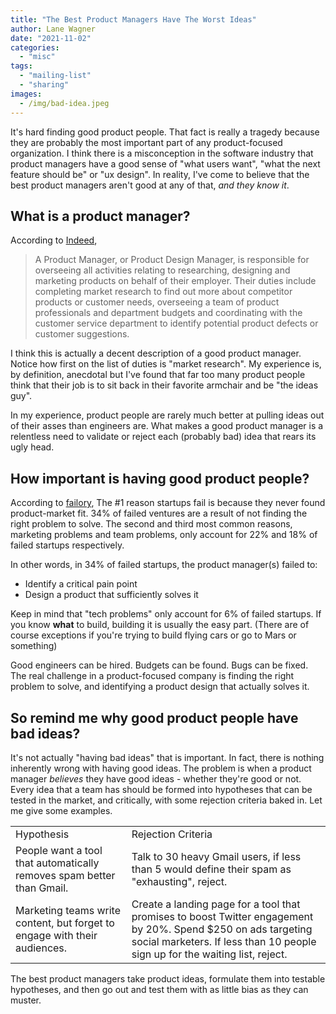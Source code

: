 ```yaml
---
title: "The Best Product Managers Have The Worst Ideas"
author: Lane Wagner
date: "2021-11-02"
categories: 
  - "misc"
tags: 
  - "mailing-list"
  - "sharing"
images:
  - /img/bad-idea.jpeg
---
```


It's hard finding good product people. That fact is really a tragedy because they are probably the most important part of any product-focused organization. I think there is a misconception in the software industry that product managers have a good sense of "what users want", "what the next feature should be" or "ux design". In reality, I've come to believe that the best product managers aren't good at any of that, _and they know it_.

## What is a product manager?

According to [Indeed](https://www.indeed.com/hire/job-description/product-manager?gclid=CjwKCAjwoP6LBhBlEiwAvCcthE-n2NfG01rRkwSc5Ff7tR-F3qZcScp8YEPJ1hgjOHDYRD3YPCJ2yhoCLoUQAvD_BwE&aceid=),

> A Product Manager, or Product Design Manager, is responsible for overseeing all activities relating to researching, designing and marketing products on behalf of their employer. Their duties include completing market research to find out more about competitor products or customer needs, overseeing a team of product professionals and department budgets and coordinating with the customer service department to identify potential product defects or customer suggestions.

I think this is actually a decent description of a good product manager. Notice how first on the list of duties is "market research". My experience is, by definition, anecdotal but I've found that far too many product people think that their job is to sit back in their favorite armchair and be "the ideas guy".

In my experience, product people are rarely much better at pulling ideas out of their asses than engineers are. What makes a good product manager is a relentless need to validate or reject each (probably bad) idea that rears its ugly head.

## How important is having good product people?

According to [failory](https://www.failory.com/blog/startup-failure-rate), The #1 reason startups fail is because they never found product-market fit. 34% of failed ventures are a result of not finding the right problem to solve. The second and third most common reasons, marketing problems and team problems, only account for 22% and 18% of failed startups respectively.

In other words, in 34% of failed startups, the product manager(s) failed to:

- Identify a critical pain point
- Design a product that sufficiently solves it

Keep in mind that "tech problems" only account for 6% of failed startups. If you know **what** to build, building it is usually the easy part. (There are of course exceptions if you're trying to build flying cars or go to Mars or something)

Good engineers can be hired. Budgets can be found. Bugs can be fixed. The real challenge in a product-focused company is finding the right problem to solve, and identifying a product design that actually solves it.

## So remind me why good product people have bad ideas?

It's not actually "having bad ideas" that is important. In fact, there is nothing inherently wrong with having good ideas. The problem is when a product manager _believes_ they have good ideas - whether they're good or not. Every idea that a team has should be formed into hypotheses that can be tested in the market, and critically, with some rejection criteria baked in. Let me give some examples.

<table><tbody><tr><td>Hypothesis</td><td>Rejection Criteria</td></tr><tr><td>People want a tool that automatically removes spam better than Gmail.</td><td>Talk to 30 heavy Gmail users, if less than 5 would define their spam as "exhausting", reject.</td></tr><tr><td>Marketing teams write content, but forget to engage with their audiences.</td><td>Create a landing page for a tool that promises to boost Twitter engagement by 20%. Spend $250 on ads targeting social marketers. If less than 10 people sign up for the waiting list, reject.</td></tr></tbody></table>

The best product managers take product ideas, formulate them into testable hypotheses, and then go out and test them with as little bias as they can muster.

